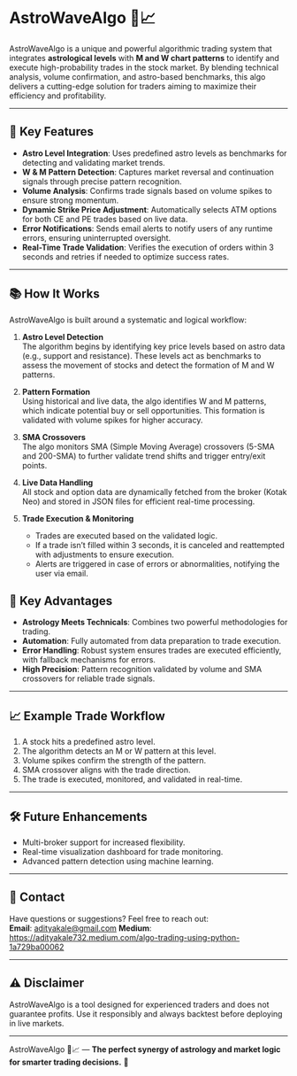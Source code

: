 # AstroWaveAlgo 🌌📈  

AstroWaveAlgo is a unique and powerful algorithmic trading system that integrates **astrological levels** with **M and W chart patterns** to identify and execute high-probability trades in the stock market. By blending technical analysis, volume confirmation, and astro-based benchmarks, this algo delivers a cutting-edge solution for traders aiming to maximize their efficiency and profitability.  

---

## 🌟 Key Features  

- **Astro Level Integration**: Uses predefined astro levels as benchmarks for detecting and validating market trends.  
- **W & M Pattern Detection**: Captures market reversal and continuation signals through precise pattern recognition.  
- **Volume Analysis**: Confirms trade signals based on volume spikes to ensure strong momentum.  
- **Dynamic Strike Price Adjustment**: Automatically selects ATM options for both CE and PE trades based on live data.  
- **Error Notifications**: Sends email alerts to notify users of any runtime errors, ensuring uninterrupted oversight.  
- **Real-Time Trade Validation**: Verifies the execution of orders within 3 seconds and retries if needed to optimize success rates.  

---

## 📚 How It Works  

AstroWaveAlgo is built around a systematic and logical workflow:  

1. **Astro Level Detection**  
   The algorithm begins by identifying key price levels based on astro data (e.g., support and resistance). These levels act as benchmarks to assess the movement of stocks and detect the formation of M and W patterns.  

2. **Pattern Formation**  
   Using historical and live data, the algo identifies W and M patterns, which indicate potential buy or sell opportunities. This formation is validated with volume spikes for higher accuracy.  

3. **SMA Crossovers**  
   The algo monitors SMA (Simple Moving Average) crossovers (5-SMA and 200-SMA) to further validate trend shifts and trigger entry/exit points.  

4. **Live Data Handling**  
   All stock and option data are dynamically fetched from the broker (Kotak Neo) and stored in JSON files for efficient real-time processing.  

5. **Trade Execution & Monitoring**  
   - Trades are executed based on the validated logic.  
   - If a trade isn’t filled within 3 seconds, it is canceled and reattempted with adjustments to ensure execution.  
   - Alerts are triggered in case of errors or abnormalities, notifying the user via email.  

## 🔑 Key Advantages  

- **Astrology Meets Technicals**: Combines two powerful methodologies for trading.  
- **Automation**: Fully automated from data preparation to trade execution.  
- **Error Handling**: Robust system ensures trades are executed efficiently, with fallback mechanisms for errors.  
- **High Precision**: Pattern recognition validated by volume and SMA crossovers for reliable trade signals.  

---

## 📈 Example Trade Workflow  

1. A stock hits a predefined astro level.  
2. The algorithm detects an M or W pattern at this level.  
3. Volume spikes confirm the strength of the pattern.  
4. SMA crossover aligns with the trade direction.  
5. The trade is executed, monitored, and validated in real-time.  

---

## 🛠 Future Enhancements  

- Multi-broker support for increased flexibility.  
- Real-time visualization dashboard for trade monitoring.  
- Advanced pattern detection using machine learning.  

---

## 📧 Contact  

Have questions or suggestions? Feel free to reach out:  
**Email**: adityakale@gmail.com
**Medium**: https://adityakale732.medium.com/algo-trading-using-python-1a729ba00062

---

## ⚠️ Disclaimer  

AstroWaveAlgo is a tool designed for experienced traders and does not guarantee profits. Use it responsibly and always backtest before deploying in live markets.  

---

AstroWaveAlgo 🌌📈 — **The perfect synergy of astrology and market logic for smarter trading decisions.** 🚀  

